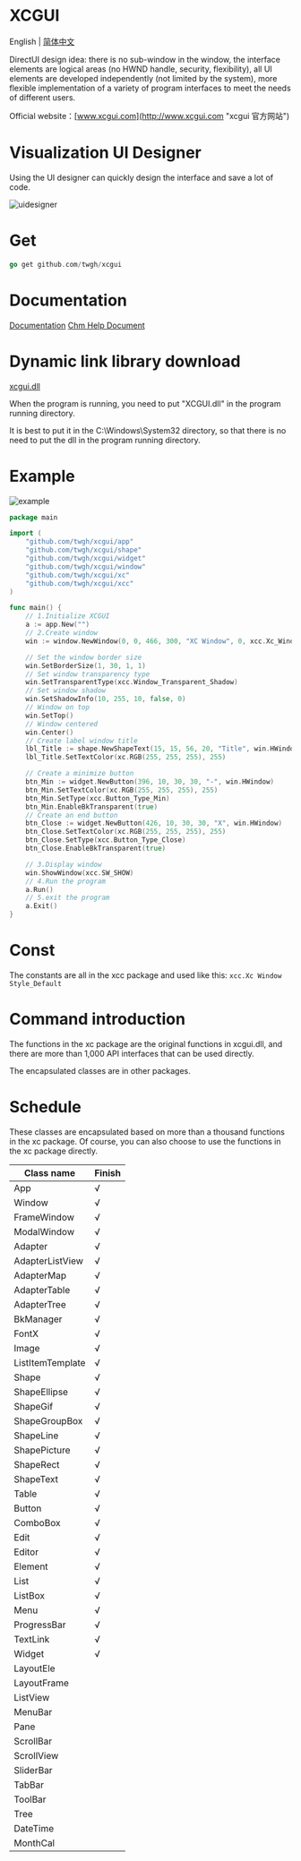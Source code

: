 # XCGUI

English | [简体中文](./README.md)

DirectUI design idea: there is no sub-window in the window, the interface elements are logical areas (no HWND handle, security, flexibility), all UI elements are developed independently (not limited by the system), more flexible implementation of a variety of program interfaces to meet the needs of different users.

Official website：[www.xcgui.com](http://www.xcgui.com "xcgui 官方网站")

# Visualization UI Designer

Using the UI designer can quickly design the interface and save a lot of code.

![uidesigner](https://github.com/twgh/xcgui/blob/main/example/uidesigner/uidesigner.png)

# Get

```go
go get github.com/twgh/xcgui
```

# Documentation

[Documentation](https://pkg.go.dev/github.com/twgh/xcgui)    [Chm Help Document](https://github.com/twgh/xcgui/blob/main/help/%E7%82%AB%E5%BD%A9%E7%95%8C%E9%9D%A2%E5%BA%93-%E5%B8%AE%E5%8A%A9%E6%96%87%E6%A1%A3(v3.0)-(2021-08-04).chm)

# Dynamic link library download

[xcgui.dll](https://github.com/twgh/xcgui/blob/main/help/XCGUI.dll)

When the program is running, you need to put "XCGUI.dll" in the program running directory.

It is best to put it in the C:\Windows\System32 directory, so that there is no need to put the dll in the program running directory.

# Example

![example](https://github.com/twgh/xcgui/blob/main/example/simplewindow/simplewindow.jpg)

```go
package main

import (
	"github.com/twgh/xcgui/app"
	"github.com/twgh/xcgui/shape"
	"github.com/twgh/xcgui/widget"
	"github.com/twgh/xcgui/window"
	"github.com/twgh/xcgui/xc"
	"github.com/twgh/xcgui/xcc"
)

func main() {
	// 1.Initialize XCGUI
	a := app.New("")
	// 2.Create window
	win := window.NewWindow(0, 0, 466, 300, "XC Window", 0, xcc.Xc_Window_Style_Default)

	// Set the window border size
	win.SetBorderSize(1, 30, 1, 1)
	// Set window transparency type
	win.SetTransparentType(xcc.Window_Transparent_Shadow)
	// Set window shadow
	win.SetShadowInfo(10, 255, 10, false, 0)
	// Window on top
	win.SetTop()
	// Window centered
	win.Center()
	// Create label window title
	lbl_Title := shape.NewShapeText(15, 15, 56, 20, "Title", win.HWindow)
	lbl_Title.SetTextColor(xc.RGB(255, 255, 255), 255)

	// Create a minimize button
	btn_Min := widget.NewButton(396, 10, 30, 30, "-", win.HWindow)
	btn_Min.SetTextColor(xc.RGB(255, 255, 255), 255)
	btn_Min.SetType(xcc.Button_Type_Min)
	btn_Min.EnableBkTransparent(true)
	// Create an end button
	btn_Close := widget.NewButton(426, 10, 30, 30, "X", win.HWindow)
	btn_Close.SetTextColor(xc.RGB(255, 255, 255), 255)
	btn_Close.SetType(xcc.Button_Type_Close)
	btn_Close.EnableBkTransparent(true)

	// 3.Display window
	win.ShowWindow(xcc.SW_SHOW)
	// 4.Run the program
	a.Run()
	// 5.exit the program
	a.Exit()
}
```

# Const

The constants are all in the xcc package and used like this: `xcc.Xc Window Style_Default`

# Command introduction

The functions in the xc package are the original functions in xcgui.dll, and there are more than 1,000 API interfaces that can be used directly.

The encapsulated classes are in other packages.

# Schedule

These classes are encapsulated based on more than a thousand functions in the xc package. Of course, you can also choose to use the functions in the xc package directly.

| Class name       | Finish |
| ---------------- | ------ |
| App              | √      |
| Window           | √      |
| FrameWindow      | √      |
| ModalWindow      | √      |
| Adapter          | √      |
| AdapterListView  | √      |
| AdapterMap       | √      |
| AdapterTable     | √      |
| AdapterTree      | √      |
| BkManager        | √      |
| FontX            | √      |
| Image            | √      |
| ListItemTemplate | √      |
| Shape            | √      |
| ShapeEllipse     | √      |
| ShapeGif         | √      |
| ShapeGroupBox    | √      |
| ShapeLine        | √      |
| ShapePicture     | √      |
| ShapeRect        | √      |
| ShapeText        | √      |
| Table            | √      |
| Button           | √      |
| ComboBox         | √      |
| Edit             | √      |
| Editor           | √      |
| Element          | √      |
| List             | √      |
| ListBox          | √      |
| Menu             | √      |
| ProgressBar      | √      |
| TextLink         | √      |
| Widget           | √      |
| LayoutEle        |        |
| LayoutFrame      |        |
| ListView         |        |
| MenuBar          |        |
| Pane             |        |
| ScrollBar        |        |
| ScrollView       |        |
| SliderBar        |        |
| TabBar           |        |
| ToolBar          |        |
| Tree             |        |
| DateTime         |        |
| MonthCal         |        |
